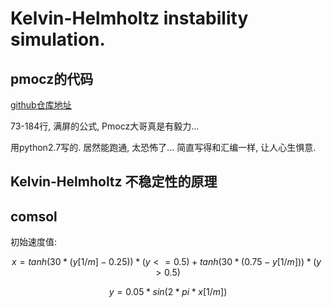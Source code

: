 # Kelvin-Helmholtz instability simulation.

## pmocz的代码

[github仓库地址](https://github.com/pmocz/KelvinHelmholtzInstability/blob/master/KelvinHelmholtzInstability.py)

73-184行, 满屏的公式, Pmocz大哥真是有毅力...

用python2.7写的. 居然能跑通, 太恐怖了... 简直写得和汇编一样, 让人心生惧意.

## Kelvin-Helmholtz 不稳定性的原理

## comsol

初始速度值:

$$
x=
tanh(30*(y[1/m]-0.25))*(y<=0.5)+tanh(30*(0.75-y[1/m]))*(y>0.5)
$$

$$
y=
0.05*sin(2*pi*x[1/m])
$$

